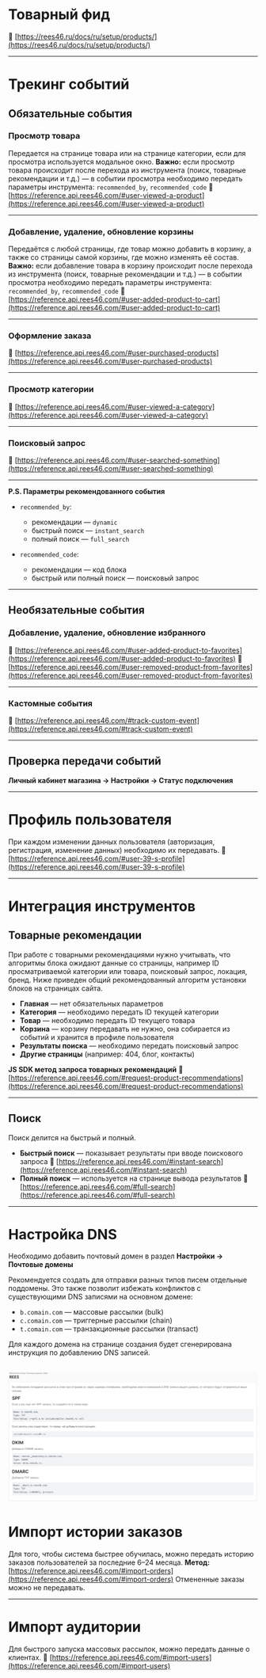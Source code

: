 # Товарный фид

🔗 [https://rees46.ru/docs/ru/setup/products/](https://rees46.ru/docs/ru/setup/products/)

---

# Трекинг событий

## Обязательные события

### Просмотр товара

Передается на странице товара или на странице категории, если для просмотра используется модальное окно.
**Важно:** если просмотр товара происходит после перехода из инструмента (поиск, товарные рекомендации и т.д.) — в событии просмотра необходимо передать параметры инструмента:
`recommended_by`, `recommended_code`
🔗 [https://reference.api.rees46.com/#user-viewed-a-product](https://reference.api.rees46.com/#user-viewed-a-product)

---

### Добавление, удаление, обновление корзины

Передаётся с любой страницы, где товар можно добавить в корзину, а также со страницы самой корзины, где можно изменять её состав.
**Важно:** если добавление товара в корзину происходит после перехода из инструмента (поиск, товарные рекомендации и т.д.) — в событии просмотра необходимо передать параметры инструмента:
`recommended_by`, `recommended_code`
🔗 [https://reference.api.rees46.com/#user-added-product-to-cart](https://reference.api.rees46.com/#user-added-product-to-cart)

---

### Оформление заказа

🔗 [https://reference.api.rees46.com/#user-purchased-products](https://reference.api.rees46.com/#user-purchased-products)

---

### Просмотр категории

🔗 [https://reference.api.rees46.com/#user-viewed-a-category](https://reference.api.rees46.com/#user-viewed-a-category)

---

### Поисковый запрос

🔗 [https://reference.api.rees46.com/#user-searched-something](https://reference.api.rees46.com/#user-searched-something)

---

**P.S. Параметры рекомендованного события**

* `recommended_by`:

  * рекомендации — `dynamic`
  * быстрый поиск — `instant_search`
  * полный поиск — `full_search`
* `recommended_code`:

  * рекомендации — код блока
  * быстрый или полный поиск — поисковый запрос

---

## Необязательные события

### Добавление, удаление, обновление избранного

🔗 [https://reference.api.rees46.com/#user-added-product-to-favorites](https://reference.api.rees46.com/#user-added-product-to-favorites)
🔗 [https://reference.api.rees46.com/#user-removed-product-from-favorites](https://reference.api.rees46.com/#user-removed-product-from-favorites)

---

### Кастомные события

🔗 [https://reference.api.rees46.com/#track-custom-event](https://reference.api.rees46.com/#track-custom-event)

---

## Проверка передачи событий

**Личный кабинет магазина -> Настройки -> Статус подключения**

---

# Профиль пользователя

При каждом изменении данных пользователя (авторизация, регистрация, изменение данных) необходимо их передавать.
🔗 [https://reference.api.rees46.com/#user-39-s-profile](https://reference.api.rees46.com/#user-39-s-profile)

---

# Интеграция инструментов

## Товарные рекомендации

При работе с товарными рекомендациями нужно учитывать, что алгоритмы блока ожидают данные со страницы, например ID просматриваемой категории или товара, поисковый запрос, локация, бренд. Ниже приведен общий рекомендованный алгоритм установки блоков на страницах сайта.

* **Главная** — нет обязательных параметров
* **Категория** — необходимо передать ID текущей категории
* **Товар** — необходимо передать ID текущего товара
* **Корзина** — корзину передавать не нужно, она собирается из событий и хранится в профиле пользователя
* **Результаты поиска** — необходимо передать поисковый запрос
* **Другие страницы** (например: 404, блог, контакты)

**JS SDK метод запроса товарных рекомендаций**
🔗 [https://reference.api.rees46.com/#request-product-recommendations](https://reference.api.rees46.com/#request-product-recommendations)

---

## Поиск

Поиск делится на быстрый и полный.

* **Быстрый поиск** — показывает результаты при вводе поискового запроса
  🔗 [https://reference.api.rees46.com/#instant-search](https://reference.api.rees46.com/#instant-search)
* **Полный поиск** — используется на странице вывода результатов
  🔗 [https://reference.api.rees46.com/#full-search](https://reference.api.rees46.com/#full-search)

---

# Настройка DNS

Необходимо добавить почтовый домен в раздел **Настройки -> Почтовые домены**

Рекомендуется создать для отправки разных типов писем отдельные поддомены. Это также позволит избежать конфликтов с существующими DNS записями на основном домене:

* `b.comain.com` — массовые рассылки (bulk)
* `c.comain.com` — триггерные рассылки (chain)
* `t.comain.com` — транзакционные рассылки (transact)

Для каждого домена на странице создания будет сгенерирована инструкция по добавлению DNS записей.

![img.png](images/DNS-settings.png)
---

# Импорт истории заказов

Для того, чтобы система быстрее обучилась, можно передать историю заказов пользователей за последние 6–24 месяца.
**Метод:** [https://reference.api.rees46.com/#import-orders](https://reference.api.rees46.com/#import-orders)
Отмененные заказы можно не передавать.

---

# Импорт аудитории

Для быстрого запуска массовых рассылок, можно передать данные о клиентах.
🔗 [https://reference.api.rees46.com/#import-users](https://reference.api.rees46.com/#import-users)
